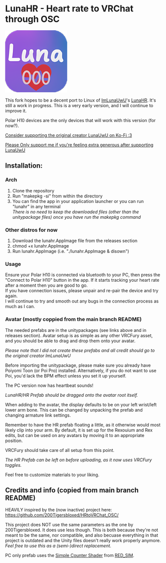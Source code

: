 # LunaHR - Heart rate to VRChat through OSC 

<img src="lunahr.png" width="200" height="200" />

This fork hopes to be a decent port to Linux of [ImLunaUwU](https://github.com/ImLunaUwU)'s [LunaHR](https://github.com/ImLunaUwU/LunaHR). It's still a work in progress. This is a very early version, and I will continue to improve it.

Polar H10 devices are the only devices that will work with this version (for now?).

[Consider supporting the original creator LunaUwU on Ko-Fi :3](https://ko-fi.com/imlunauwu)

[Please Only support me if you're feeling extra generous after supporting LunaUwU](https://ko-fi.com/pet_lucy)


## Installation:

### Arch
1) Clone the repository
2) Run "makepkg -si" from within the directory
3) You can find the app in your application launcher or you can run "lunahr" in any terminal<br/>
*There is no need to keep the downloaded files (other than the unitypackage files) once you have run the makepkg command*

### Other distros for now
1) Download the lunahr.AppImage file from the releases section
2) chmod +x lunahr.AppImage
3) Run lunahr.AppImage (i.e. "./lunahr.AppImage & disown")

### Usage
Ensure your Polar H10 is connected via bluetooth to your PC, then press the "Connect to Polar H10" button in the app. If it starts tracking your heart rate after a moment then you are good to go.<br/>
If you have connection issues, please unpair and re-pair the device and try again.<br/>
I will continue to try and smooth out any bugs in the connection process as much as I can.

### Avatar (mostly coppied from the main branch README)
The needed prefabs are in the unitypackages (see links above and in releases section). Avatar setup is as simple as any other VRCFury asset, and you should be able to drag and drop them onto your avatar.

*Please note that I did not create these prefabs and all credit should go to the original creator ImLunaUwU*

Before importing the unitypackage, please make sure you already have Poiyomi Toon (or Poi Pro) installed.
Alternatively, if you do not want to use Poi, you'd lack the BPM effect unless you set it up yourself.

The PC version now has heartbeat sounds!

*LunaHR/HR Prefab should be dragged onto the avatar root itself.*

When adding to the avatar, the display defaults to be on your left wrist/left lower arm bone. This can be changed by unpacking the prefab and changing armature link settings.

Remember to have the HR prefab floating a little, as it otherwise would most likely clip into your arm. By default, it is set up for the Rexouium and Rex edits, but can be used on any avatars by moving it to an appropriate position.

VRCFury should take care of all setup from this point.

*The HR Prefab can be left on before uploading, as it now uses VRCFury toggles.*

Feel free to customize materials to your liking.

## Credits and info (copied from main branch README)
HEAVILY inspired by the (now inactive) project here: https://github.com/200Tigersbloxed/HRtoVRChat_OSC/

This project does NOT use the same parameters as the one by 200Tigersbloxed. It does use less though.
This is both because they're not meant to be the same, nor compatible, and also becuase everything in that project is outdated and the Unity files doesn't really work properly anymore.
*Feel free to use this as a (semi-)direct replacement.*

PC only prefab uses the [Simple Counter Shader](https://www.patreon.com/posts/simple-counter-62864361) from [RED_SIM](https://www.patreon.com/red_sim).
